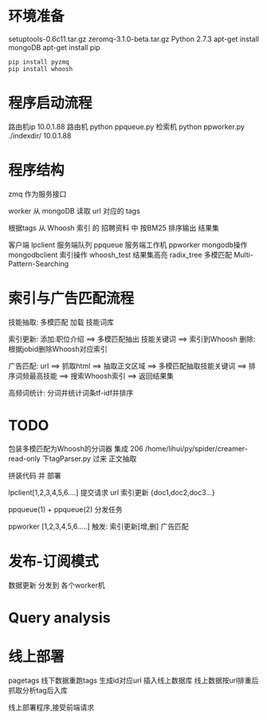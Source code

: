 环境准备
========================
setuptools-0.6c11.tar.gz
zeromq-3.1.0-beta.tar.gz
Python 2.7.3
apt-get install mongoDB
apt-get install pip

    pip install pyzmq
    pip install whoosh

程序启动流程
========================
路由机ip    10.0.1.88
路由机      python ppqueue.py
检索机      python ppworker.py ./indexdir/ 10.0.1.88


程序结构
========================
zmq 作为服务接口

worker 从 mongoDB 读取 url 对应的 tags

根据tags 从 Whoosh 索引 的 招聘资料 中 按BM25 排序输出 结果集



客户端        lpclient
服务端队列    ppqueue
服务端工作机  ppworker
mongodb操作   mongodbclient 
索引操作      whoosh_test
结果集高亮    radix_tree
多模匹配      Multi-Pattern-Searching



索引与广告匹配流程
==================

技能抽取:
    多模匹配 加载 技能词库

索引更新:
    添加:职位介绍 ==> 多模匹配抽出 技能关键词 ==> 索引到Whoosh
    删除:根据jobid删除Whoosh对应索引

广告匹配:
    url ==> 抓取html ==> 抽取正文区域 ==> 多模匹配抽取技能关键词 ==>
    排序词频最高技能 ==> 搜索Whoosh索引 ==> 返回结果集


高频词统计:
    分词并统计词条tf-idf并排序


TODO 
==================
包装多模匹配为Whoosh的分词器
集成 206  /home/lihui/py/spider/creamer-read-only 下tagParser.py 过来 正文抽取 

拼装代码 并 部署

lpclient[1,2,3,4,5,6....]
提交请求 url
索引更新 {doc1,doc2,doc3...}

ppqueue(1) + ppqueue(2)
分发任务

ppworker [1,2,3,4,5,6.....]
触发:
    索引更新[增,删]
    广告匹配


发布-订阅模式
==============
  数据更新
  分发到 各个worker机

Query analysis
==============
  

线上部署
==============
pagetags
线下数据重跑tags 生成id对应url 插入线上数据库
线上数据按url排重后抓取分析tag后入库

线上部署程序,接受前端请求


